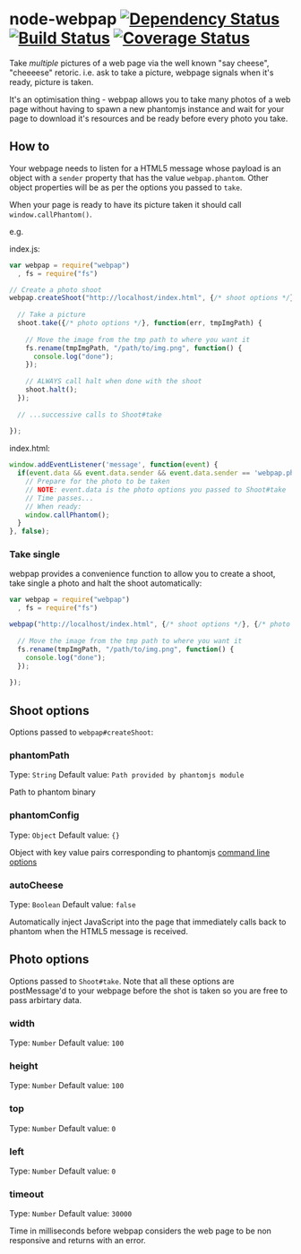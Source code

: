 node-webpap [![Dependency Status](https://david-dm.org/alanshaw/node-webpap.png)](https://david-dm.org/alanshaw/node-webpap) [![Build Status](https://travis-ci.org/alanshaw/node-webpap.png?branch=master)](https://travis-ci.org/alanshaw/node-webpap) [![Coverage Status](https://coveralls.io/repos/alanshaw/node-webpap/badge.png)](https://coveralls.io/r/alanshaw/node-webpap)
===

Take _multiple_ pictures of a web page via the well known "say cheese", "cheeeese" retoric. i.e. ask to take a picture, webpage signals when it's ready, picture is taken.

It's an optimisation thing - webpap allows you to take many photos of a web page without having to spawn a new phantomjs instance and wait for your page to download it's resources and be ready before every photo you take.

How to
---

Your webpage needs to listen for a HTML5 message whose payload is an object with a `sender` property that has the value `webpap.phantom`. Other object properties will be as per the options you passed to `take`.

When your page is ready to have its picture taken it should call `window.callPhantom()`.

e.g.

index.js:

```javascript
var webpap = require("webpap")
  , fs = require("fs")

// Create a photo shoot
webpap.createShoot("http://localhost/index.html", {/* shoot options */}, function(err, shoot) {
  
  // Take a picture
  shoot.take({/* photo options */}, function(err, tmpImgPath) {
    
    // Move the image from the tmp path to where you want it
    fs.rename(tmpImgPath, "/path/to/img.png", function() {
      console.log("done");
    });
    
    // ALWAYS call halt when done with the shoot
    shoot.halt();
  });
  
  // ...successive calls to Shoot#take
  
});
```

index.html:

```javascript
window.addEventListener('message', function(event) {
  if(event.data && event.data.sender && event.data.sender == 'webpap.phantom') {
    // Prepare for the photo to be taken
    // NOTE: event.data is the photo options you passed to Shoot#take
    // Time passes...
    // When ready:
    window.callPhantom();
  }
}, false);
```

### Take single

webpap provides a convenience function to allow you to create a shoot, take single a photo and halt the shoot automatically:

```javascript
var webpap = require("webpap")
  , fs = require("fs")

webpap("http://localhost/index.html", {/* shoot options */}, {/* photo options */}, function(err, tmpImgPath) {
  
  // Move the image from the tmp path to where you want it
  fs.rename(tmpImgPath, "/path/to/img.png", function() {
    console.log("done");
  });
  
});
```

Shoot options
---

Options passed to `webpap#createShoot`:

### phantomPath
Type: `String`
Default value: `Path provided by phantomjs module`

Path to phantom binary

### phantomConfig
Type: `Object`
Default value: `{}`

Object with key value pairs corresponding to phantomjs [command line options](https://github.com/ariya/phantomjs/wiki/API-Reference#command-line-options)

### autoCheese
Type: `Boolean`
Default value: `false`

Automatically inject JavaScript into the page that immediately calls back to phantom when the HTML5 message is received.

Photo options
---

Options passed to `Shoot#take`. Note that all these options are postMessage'd to your webpage before the shot is taken so you are free to pass arbirtary data.

### width
Type: `Number`
Default value: `100`

### height
Type: `Number`
Default value: `100`

### top
Type: `Number`
Default value: `0`

### left
Type: `Number`
Default value: `0`

### timeout
Type: `Number`
Default value: `30000`

Time in milliseconds before webpap considers the web page to be non responsive and returns with an error.